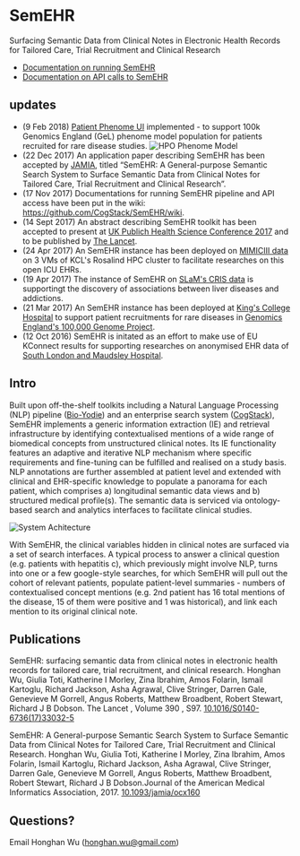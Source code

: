 # SemEHR
Surfacing Semantic Data from Clinical Notes in Electronic Health Records for Tailored Care, Trial Recruitment and Clinical Research
- [Documentation on running SemEHR](https://github.com/CogStack/SemEHR/wiki)
- [Documentation on API calls to SemEHR](https://github.com/CogStack/SemEHR/wiki/API-calls-to-SemEHR-index)

## updates
- (9 Feb 2018) [Patient Phenome UI](https://github.com/CogStack/SemEHR/tree/master/UI/patient_phenome_ui) implemented - to support 100k Genomics England (GeL) phenome model population for patients recruited for rare disease studies. ![HPO Phenome Model](https://raw.githubusercontent.com/CogStack/SemEHR/master/resources/HPO_Phenome_Model_sample.png "HPO Phenome Model")
- (22 Dec 2017)  An application paper describing SemEHR has been accepted by [JAMIA](https://academic.oup.com/jamia), titled “SemEHR: A General-purpose Semantic Search System to Surface Semantic Data from Clinical Notes for Tailored Care, Trial Recruitment and Clinical Research”.
- (17 Nov 2017) Documentations for running SemEHR pipeline and API access have been put in the wiki: https://github.com/CogStack/SemEHR/wiki.
- (14 Sept 2017) An abstract describing SemEHR toolkit has been accepted to present at [UK Publich Health Science Conference 2017](http://www.ukpublichealthscience.org/) and to be published by [The Lancet](http://www.thelancet.com/).
- (24 Apr 2017) An SemEHR instance has been deployed on [MIMICIII data](https://mimic.physionet.org/) on 3 VMs of KCL's Rosalind HPC cluster to facilitate researches on this open ICU EHRs.
- (19 Apr 2017) The instance of SemEHR on [SLaM's CRIS data](http://www.slam.nhs.uk/research/cris) is supportingt the discovery of associations between liver diseases and addictions. 
- (21 Mar 2017) An SemEHR instance has been deployed at [King's College Hospital](https://www.kch.nhs.uk/) to support patient recruitments for rare diseases in [Genomics England's 100,000 Genome Project](https://www.genomicsengland.co.uk/the-100000-genomes-project/).
- (12 Oct 2016) SemEHR is initated as an effort to make use of EU KConnect results for supporting researches on anonymised EHR data of [South London and Maudsley Hospital](http://www.slam.nhs.uk/).

## Intro
Built upon off-the-shelf toolkits including a Natural Language Processing (NLP) pipeline ([Bio-Yodie](https://gate.ac.uk/applications/bio-yodie.html])) and an enterprise search system ([CogStack](https://github.com/CogStack/CogStack)), SemEHR implements a generic information extraction (IE) and retrieval infrastructure by identifying contextualised mentions of a wide range of biomedical concepts from unstructured clinical notes. Its IE functionality features an adaptive and iterative NLP mechanism where specific requirements and fine-tuning can be fulfilled and realised on a study basis. NLP annotations are further assembled at patient level and extended with clinical and EHR-specific knowledge to populate a panorama for each patient, which comprises a) longitudinal semantic data views and b) structured medical profile(s). The semantic data is serviced via ontology-based search and analytics interfaces to facilitate clinical studies.  

![System Achitecture](https://raw.githubusercontent.com/CogStack/SemEHR/master/resources/SystemArch.png "System Achitecture")

With SemEHR, the clinical variables hidden in clinical notes are surfaced via a set of search interfaces. A typical process to answer a clinical question (e.g. patients with hepatitis c), which previously might involve NLP, turns into one or a few google-style searches, for which SemEHR will pull out the cohort of relevant patients, populate patient-level summaries - numbers of contextualised concept mentions (e.g. 2nd patient has 16 total mentions of the disease, 15 of them were positive and 1 was historical), and link each mention to its original clinical note.

## Publications
SemEHR: surfacing semantic data from clinical notes in electronic health records for tailored care, trial recruitment, and clinical research. Honghan Wu, Giulia Toti, Katherine I Morley, Zina Ibrahim, Amos Folarin, Ismail Kartoglu, Richard Jackson, Asha Agrawal, Clive Stringer, Darren Gale, Genevieve M Gorrell, Angus Roberts, Matthew Broadbent, Robert Stewart, Richard J B Dobson. The Lancet , Volume 390 , S97. [10.1016/S0140-6736(17)33032-5](http://dx.doi.org/10.1016/S0140-6736(17)33032-5)

SemEHR: A General-purpose Semantic Search System to Surface Semantic Data from Clinical Notes for Tailored Care, Trial Recruitment and Clinical Research. Honghan Wu, Giulia Toti, Katherine I Morley, Zina Ibrahim, Amos Folarin, Ismail Kartoglu, Richard Jackson, Asha Agrawal, Clive Stringer, Darren Gale, Genevieve M Gorrell, Angus Roberts, Matthew Broadbent, Robert Stewart, Richard J B Dobson.Journal of the American Medical Informatics Association, 2017. [10.1093/jamia/ocx160](http://dx.doi.org/10.1093/jamia/ocx160)

## Questions?
Email Honghan Wu (honghan.wu@gmail.com)
